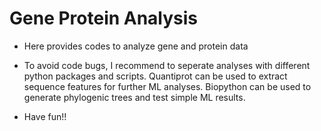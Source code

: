 # Gene Protein Analysis

* Here provides codes to analyze gene and protein data


* To avoid code bugs, I recommend to seperate analyses with different python packages and scripts. Quantiprot can be used to extract sequence features for further ML analyses. Biopython can be used to generate phylogenic trees and test simple ML results.

* Have fun!!
